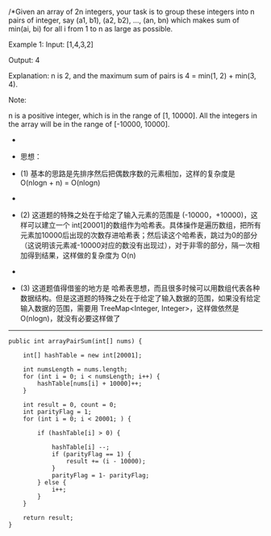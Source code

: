 /*Given an array of 2n integers, your task is to group these integers into n pairs of integer, say (a1, b1), (a2, b2), ..., (an, bn) which makes sum of min(ai, bi) for all i from 1 to n as large as possible.

Example 1:
 Input: [1,4,3,2]

 Output: 4

 Explanation: n is 2, and the maximum sum of pairs is 4 = min(1, 2) + min(3, 4).

 Note:

 n is a positive integer, which is in the range of [1, 10000].
  All the integers in the array will be in the range of [-10000, 10000].


 
* 
* 思想：

* (1) 基本的思路是先排序然后把偶数序数的元素相加，这样的复杂度是 O(nlogn + n) = O(nlogn)
*
* (2) 这道题的特殊之处在于给定了输入元素的范围是 (-10000，+10000)，这样可以建立一个 int[20001]的数组作为哈希表。具体操作是遍历数组，把所有元素加10000后出现的次数存进哈希表；然后读这个哈希表，跳过为0的部分（这说明该元素减-10000对应的数没有出现过），对于非零的部分，隔一次相加得到结果，这样做的复杂度为 O(n)
* 
* (3) 这道题值得借鉴的地方是 哈希表思想，而且很多时候可以用数组代表各种数据结构。但是这道题的特殊之处在于给定了输入数据的范围，如果没有给定输入数据的范围，需要用 TreeMap<Integer, Integer>，这样做依然是 O(nlogn)，就没有必要这样做了

------

    public int arrayPairSum(int[] nums) {

        int[] hashTable = new int[20001];

        int numsLength = nums.length;
        for (int i = 0; i < numsLength; i++) {
            hashTable[nums[i] + 10000]++;
        }

        int result = 0, count = 0;
        int parityFlag = 1;
        for (int i = 0; i < 20001; ) {

            if (hashTable[i] > 0) {

                hashTable[i] --;
                if (parityFlag == 1) {
                    result += (i - 10000);
                }
                parityFlag = 1- parityFlag;
            } else {
                i++;
            }
        }

        return result;
    }

